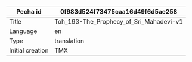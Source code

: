 |Pecha id | 0f983d524f73475caa16d49f6d5ae258
| --- | --- 
|Title | Toh_193-The_Prophecy_of_Sri_Mahadevi-v1 
|Language | en
|Type | translation
|Initial creation | TMX